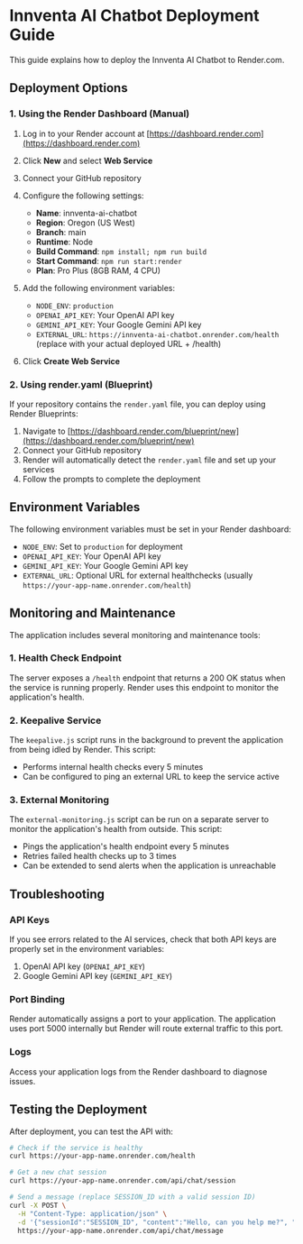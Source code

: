 # Innventa AI Chatbot Deployment Guide

This guide explains how to deploy the Innventa AI Chatbot to Render.com.

## Deployment Options

### 1. Using the Render Dashboard (Manual)

1. Log in to your Render account at [https://dashboard.render.com](https://dashboard.render.com)
2. Click **New** and select **Web Service**
3. Connect your GitHub repository
4. Configure the following settings:
   - **Name**: innventa-ai-chatbot
   - **Region**: Oregon (US West)
   - **Branch**: main
   - **Runtime**: Node
   - **Build Command**: `npm install; npm run build`
   - **Start Command**: `npm run start:render`
   - **Plan**: Pro Plus (8GB RAM, 4 CPU)

5. Add the following environment variables:
   - `NODE_ENV`: `production`
   - `OPENAI_API_KEY`: Your OpenAI API key
   - `GEMINI_API_KEY`: Your Google Gemini API key
   - `EXTERNAL_URL`: `https://innventa-ai-chatbot.onrender.com/health` (replace with your actual deployed URL + /health)

6. Click **Create Web Service**

### 2. Using render.yaml (Blueprint)

If your repository contains the `render.yaml` file, you can deploy using Render Blueprints:

1. Navigate to [https://dashboard.render.com/blueprint/new](https://dashboard.render.com/blueprint/new)
2. Connect your GitHub repository
3. Render will automatically detect the `render.yaml` file and set up your services
4. Follow the prompts to complete the deployment

## Environment Variables

The following environment variables must be set in your Render dashboard:

- `NODE_ENV`: Set to `production` for deployment
- `OPENAI_API_KEY`: Your OpenAI API key
- `GEMINI_API_KEY`: Your Google Gemini API key
- `EXTERNAL_URL`: Optional URL for external healthchecks (usually `https://your-app-name.onrender.com/health`)

## Monitoring and Maintenance

The application includes several monitoring and maintenance tools:

### 1. Health Check Endpoint

The server exposes a `/health` endpoint that returns a 200 OK status when the service is running properly. Render uses this endpoint to monitor the application's health.

### 2. Keepalive Service

The `keepalive.js` script runs in the background to prevent the application from being idled by Render. This script:
- Performs internal health checks every 5 minutes
- Can be configured to ping an external URL to keep the service active

### 3. External Monitoring

The `external-monitoring.js` script can be run on a separate server to monitor the application's health from outside. This script:
- Pings the application's health endpoint every 5 minutes
- Retries failed health checks up to 3 times
- Can be extended to send alerts when the application is unreachable

## Troubleshooting

### API Keys

If you see errors related to the AI services, check that both API keys are properly set in the environment variables:

1. OpenAI API key (`OPENAI_API_KEY`)
2. Google Gemini API key (`GEMINI_API_KEY`)

### Port Binding

Render automatically assigns a port to your application. The application uses port 5000 internally but Render will route external traffic to this port.

### Logs

Access your application logs from the Render dashboard to diagnose issues.

## Testing the Deployment

After deployment, you can test the API with:

```bash
# Check if the service is healthy
curl https://your-app-name.onrender.com/health

# Get a new chat session
curl https://your-app-name.onrender.com/api/chat/session

# Send a message (replace SESSION_ID with a valid session ID)
curl -X POST \
  -H "Content-Type: application/json" \
  -d '{"sessionId":"SESSION_ID", "content":"Hello, can you help me?", "fromUser":true}' \
  https://your-app-name.onrender.com/api/chat/message
```